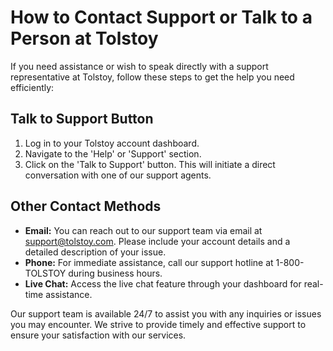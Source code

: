 # How to Contact Support or Talk to a Person at Tolstoy

If you need assistance or wish to speak directly with a support representative at Tolstoy, follow these steps to get the help you need efficiently:

## Talk to Support Button
1. Log in to your Tolstoy account dashboard.
2. Navigate to the 'Help' or 'Support' section.
3. Click on the 'Talk to Support' button. This will initiate a direct conversation with one of our support agents.

## Other Contact Methods
- **Email:** You can reach out to our support team via email at support@tolstoy.com. Please include your account details and a detailed description of your issue.
- **Phone:** For immediate assistance, call our support hotline at 1-800-TOLSTOY during business hours.
- **Live Chat:** Access the live chat feature through your dashboard for real-time assistance.

Our support team is available 24/7 to assist you with any inquiries or issues you may encounter. We strive to provide timely and effective support to ensure your satisfaction with our services.